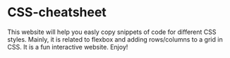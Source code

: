 # CSS-cheatsheet

This website will help you easly copy snippets of code for different CSS styles. Mainly, it is related to flexbox and adding rows/columns to a grid in CSS. 
It is a fun interactive website. Enjoy!
